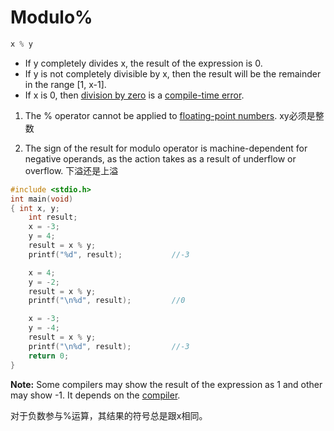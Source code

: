 # Modulo%

```c
x % y
```

- If y completely divides x, the result of the expression is 0.
- If y is not completely divisible by x, then the result will be the remainder in the range [1, x-1].
- If x is 0, then [division by zero](https://www.geeksforgeeks.org/handling-the-divide-by-zero-exception-in-c/) is a [compile-time error](https://www.geeksforgeeks.org/difference-between-compile-time-errors-and-runtime-errors/).

1. The % operator cannot be applied to [floating-point numbers](https://www.geeksforgeeks.org/introduction-of-floating-point-representation/). xy必须是整数

2. The sign of the result for modulo operator is machine-dependent for negative operands, as the action takes as a result of underflow or overflow. 下溢还是上溢

```c
#include <stdio.h> 
int main(void) 
{ int x, y; 
	int result; 
	x = -3; 
	y = 4; 
	result = x % y; 
	printf("%d", result);           //-3

	x = 4; 
	y = -2; 
	result = x % y; 
	printf("\n%d", result);         //0

	x = -3; 
	y = -4; 
	result = x % y; 
	printf("\n%d", result);         //-3
	return 0; 
} 
```

**Note:** Some compilers may show the result of the expression as 1 and other may show -1. It depends on the [compiler](https://www.geeksforgeeks.org/introduction-of-compiler-design/).

对于负数参与%运算，其结果的符号总是跟x相同。

